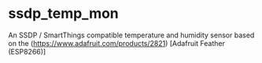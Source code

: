 # ssdp_temp_mon
An SSDP / SmartThings compatible temperature and humidity sensor based on the (https://www.adafruit.com/products/2821) [Adafruit Feather (ESP8266)]
